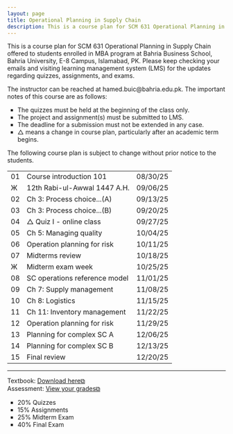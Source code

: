 ```yaml
---
layout: page
title: Operational Planning in Supply Chain
description: This is a course plan for SCM 631 Operational Planning in Supply Chain.
---
```

This is a course plan for SCM 631 Operational Planning in Supply Chain offered to students enrolled in MBA program at Bahria Business School, Bahria University, E-8 Campus, Islamabad, PK. Please keep checking your emails and visiting learning management system (LMS) for the updates regarding quizzes, assignments, and exams.
<p>The instructor can be reached at hamed.buic@bahria.edu.pk. The important notes of this course are as follows:</p>

<ul style="list-style-type:square;">
  <li>The quizzes must be held at the beginning of the class only.</li>
  <li>The project and assignment(s) must be submitted to LMS.</li>
  <li>The deadline for a submission must not be extended in any case.</li>
  <li>△ means a change in course plan, particularly after an academic term begins.</li>
 </ul>

The following course plan is subject to change without prior notice to the students.

<table>
  <tr>
    <td>01</td>
    <td>Course introduction 101</td>
    <td>08/30/25</td>
  </tr>
  <tr>
    <td>Ж</td>
    <td>12th Rabi-ul-Awwal 1447 A.H.</td>
    <td>09/06/25</td>
  </tr>
  <tr>
    <td>02</td>
    <td>Ch 3: Process choice...(A)</td>
    <td>09/13/25</td>
  </tr>
  <tr>
    <td>03</td>
    <td>Ch 3: Process choice...(B)</td>
    <td>09/20/25</td>
  </tr>
  <tr>
    <td>04</td>
    <td>△ Quiz I - online class</td>
    <td>09/27/25</td>
  </tr>
  <tr>
    <td>05</td>
    <td>Ch 5: Managing quality</td>
    <td>10/04/25</td>
  </tr>
  <tr>
    <td>06</td>
    <td>Operation planning for risk</td>
    <td>10/11/25</td>
  </tr>
  <tr>
    <td>07</td>
    <td>Midterms review</td>
    <td>10/18/25</td>
  </tr>
  <tr>
  <td>Ж</td>
  <td>Midterm exam week</td>
  <td>10/25/25</td>
  </tr>
  <tr>
    <td>08</td>
    <td>SC operations reference model</td>
    <td>11/01/25</td>
  </tr>
  <tr>
    <td>09</td>
    <td>Ch 7: Supply management</td>
    <td>11/08/25</td>
  </tr>
  <tr>
    <td>10</td>
    <td>Ch 8: Logistics</td>
    <td>11/15/25</td>
  </tr>
  <tr>
    <td>11</td>
    <td>Ch 11: Inventory management</td>
    <td>11/22/25</td>
  </tr>
  <tr>
    <td>12</td>
    <td>Operation planning for risk</td>
    <td>11/29/25</td>
  </tr>
  <tr>
    <td>13</td>
    <td>Planning for complex SC A</td>
    <td>12/06/25</td>
  </tr>
  <tr>
    <td>14</td>
    <td>Planning for complex SC B</td>
    <td>12/13/25</td>
  </tr>
  <tr>
    <td>15</td>
    <td>Final review</td>
    <td>12/20/25</td>
  </tr>
</table>

<hr class="solid">

Textbook: <a href="https://drive.google.com/file/d/1qLwA6FHoct-CXmYY32mepHPQ6QWmptT7" target="_blank" rel="noopener noreferrer">Download here&#x29c9;</a><br/>
Assessment: <a href="https://drive.google.com/file/d/1Gd90vbP7Qr42tVlNzhCnE__FpO-nrfzF" target="_blank" rel="noopener noreferrer">View your grades&#x29c9;</a>
  <ul style="list-style-type:square;">
   <li>20% Quizzes</li>
   <li>15% Assignments</li>
   <li>25% Midterm Exam</li>
   <li>40% Final Exam</li>
  </ul>
